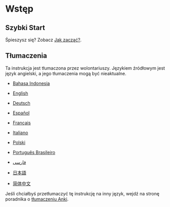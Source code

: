 # Wstęp

## Szybki Start

Śpieszysz się? Zobacz [Jak zacząć?](getting-started.md).

## Tłumaczenia

Ta instrukcja jest tłumaczona przez wolontariuszy. Językiem źródłowym jest język angielski, a jego tłumaczenia mogą być nieaktualne.

- [Bahasa Indonesia](https://apps.ankiweb.net/docs/manual.id.html)

- [English](https://docs.ankiweb.net/#/)

- [Deutsch](http://www.dennisproksch.de/anki)

- [Español](https://apps.ankiweb.net/docs/manual.es.html)

- [Français](https://apps.ankiweb.net/docs/manual.fr.html)

- [Italiano](https://web.archive.org/web/20160423223801/http://192.167.9.6/Anki_ITA/Manual_ITA.htm)

- [Polski](https://platynowy.github.io/anki-manual/#/)

- [Português Brasileiro](https://mizerablebr.github.io/anki-manual/)

- [فارسى](http://ankidroid.ir/anki.pdf)

- [日本語](http://wikiwiki.jp/rage2050/?FrontPage)

- [简体中文](http://www.ankichina.net/manual/anki/)

Jeśli chciałbyś przetłumaczyć tę instrukcję na inny język, wejdź na stronę poradnika o [tłumaczeniu Anki](https://translating.ankiweb.net/#/anki/manual).
